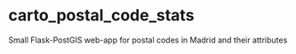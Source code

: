 # carto_postal_code_stats
Small Flask-PostGIS web-app for postal codes in Madrid and their attributes
